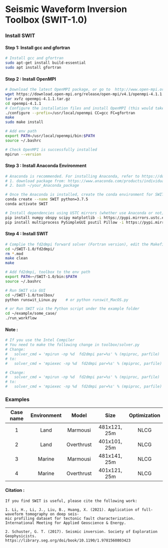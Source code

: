 # **S**eismic **W**aveform **I**nversion **T**oolbox   (SWIT-1.0)

### Install SWIT 

#### Step 1: Install gcc and gfortran

```bash
# Install gcc and gfortran
sudo apt-get install build-essential
sudo apt install gfortran
```

#### Step 2 : Install OpenMPI

```bash
# Download the latest OpenMPI package, or go to  http://www.open-mpi.org/software/ompi to download the desired version
wget https://download.open-mpi.org/release/open-mpi/v4.1/openmpi-4.1.1.tar.gz 
tar xvfz openmpi-4.1.1.tar.gz
cd openmpi-4.1.1
# Configure the installation files and install OpenMPI (this would take quite a while)
./configure --prefix=/usr/local/openmpi CC=gcc FC=gfortran
make
sudo make install

# Add env path 
export PATH=/usr/local/openmpi/bin:$PATH
source ~/.bashrc

# Check OpenMPI is successfully installed
mpirun --version
```

#### Step 3 : Install Anaconda Environment  

```bash
# Anaconda is recommended. For installing Anaconda, refer to https://docs.anaconda.com/anaconda/install/linux/
# 1. download package from: https://www.anaconda.com/products/individual/download-success
# 2. bash ~/your_Anaconda_package

# Once the Anaconda is installed, create the conda environment for SWIT
conda create --name SWIT python=3.7.5
conda activate SWIT

# Install dependencies using USTC mirrors (whether use Anaconda or not)
pip install numpy obspy scipy matplotlib -i https://pypi.mirrors.ustc.edu.cn/simple/
pip install multiprocess PySimpleGUI psutil Pillow -i https://pypi.mirrors.ustc.edu.cn/simple/
```

#### Step 4 : Install SWIT  

```bash
# Complie the fd2dmpi forward solver (Fortran version), edit the Makefile.config file, make sure FCC (line 18) is right 
cd ~/SWIT-1.0/fd2dmpi/
rm *.mod
make clean   
make

# Add fd2dmpi, toolbox to the env path
export PATH=~/SWIT-1.0/bin:$PATH
source ~/.bashrc

# Run SWIT via GUI
cd ~/SWIT-1.0/toolbox/
python runswit_Linux.py    # or python runswit_MacOS.py 

# or Run SWIT via the Python script under the example folder
cd ~/example/some_case/
./run_workflow

```

#### Note :   

```bash
# If you use the Intel Compiler
# You need to make the following change in toolbox/solver.py
# Change:     
#	solver_cmd = 'mpirun -np %d  fd2dmpi par=%s' % (mpiproc, parfile)
# to:
#   solver_cmd = 'mpiexec -np %d  fd2dmpi par=%s' % (mpiproc, parfile)

# Change:     
#	solver_cmd = 'mpirun -np %d  fd2dmpi par=%s' % (mpiproc, parfile)
# to:
#   solver_cmd = 'mpiexec -np %d  fd2dmpi par=%s' % (mpiproc, parfile)
```

### Examples 

| Case name | Environment |   Model    |     Size     | Optimization |
| :-------: | :---------: | :--------: | :----------: | :----------: |
|     1     |    Land     |  Marmousi  | 481x121, 25m |     NLCG     |
|     2     |    Land     | Overthrust | 401x101, 25m |     NLCG     |
|     3     |   Marine    |  Marmousi  | 481x141, 25m |     NLCG     |
|     4     |   Marine    | Overthrust | 401x121, 25m |     NLCG     |

#### Citation :   

```
If you find SWIT is useful, please cite the following work:

1. Li, H., Li, J., Liu, B., Huang, X. (2021). Application of full-waveform tomography on deep seis-
mic profiling dataset for tectonic fault characterization. International Meeting for Applied Geoscience & Energy.

2. Schuster, G. T. (2017). Seismic inversion. Society of Exploration Geophysicists. https://library.seg.org/doi/book/10.1190/1.9781560803423
```

